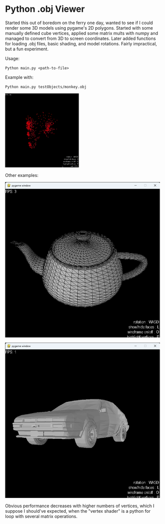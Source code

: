 # Python .obj Viewer

Started this out of boredom on the ferry one day, wanted to see if I could render some 3D models using pygame's 2D polygons. Started with some manually defined cube vertices, applied some matrix mults with numpy and managed to convert from 3D to screen coordinates. Later added functions for loading .obj files, basic shading, and model rotations. Fairly impractical, but a fun experiment.

Usage:

```
Python main.py <path-to-file>
```

Example with:

```
Python main.py testObjects/monkey.obj

```

![Rotating monkey head](images/monkey.gif)

Other examples:

![Render of teacup with wireframe](images/teacup.png)

![Render of car model](images/car.png)

Obvious performance decreases with higher numbers of vertices, which I suppose I should've expected, when the "vertex shader" is a python for loop with several matrix operations.
